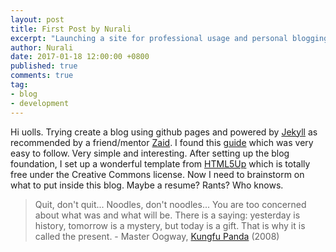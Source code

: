 ```yaml
---
layout: post
title: First Post by Nurali
excerpt: "Launching a site for professional usage and personal blogging"
author: Nurali
date: 2017-01-18 12:00:00 +0800
published: true
comments: true
tag:
- blog
- development
---
```


Hi uolls. Trying create a blog using github pages and powered by [Jekyll](http://jekyllrb.com) as recommended by a friend/mentor [Zaid](https://zaidhuda.com). I found this [guide](http://jmcglone.com/guides/github-pages/) which was very easy to follow. Very simple and interesting. After setting up the blog foundation, I set up a wonderful template from [HTML5Up](https://html5up.net) which is totally free under the Creative Commons license. Now I need to brainstorm on what to put inside this blog. Maybe a resume? Rants? Who knows.

> Quit, don't quit... Noodles, don't noodles... You are too concerned about what was and what will be. There is a saying: yesterday is history, tomorrow is a mystery, but today is a gift. That is why it is called the present. - Master Oogway, [Kungfu Panda](http://www.imdb.com/title/tt0441773) (2008)
